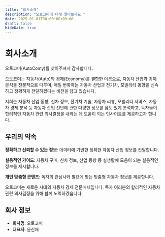 ```yaml
---
title: "회사소개"
description: "오토코미에 대해 알아보세요."
date: 2025-01-01T00:00:00+09:00
draft: false
hideDate: true
---
```


# 회사소개

오토코미(AutoComy)를 찾아주셔서 감사합니다.

오토코미는 자동차(Auto)와 경제(Economy)를 결합한 이름으로, 자동차 산업과 경제 분석을 전문적으로 다루며, 매일 변화하는 자동차 산업과 전기차, 모빌리티 동향을 신속하고 정확하게 전달하겠다는 비전을 담고 있습니다.

저희는 자동차 산업 동향, 신차 정보, 전기차 기술, 자동차 리뷰, 모빌리티 서비스, 자동차 경제 분석 등 자동차 산업 전반에 관한 다양한 정보를 심도 있게 분석하고, 독자들이 합리적인 자동차 관련 의사결정을 내리는 데 도움이 되는 인사이트를 제공하고자 합니다.

## 우리의 약속

**정확하고 신뢰할 수 있는 정보**: 데이터에 기반한 정확한 자동차 산업 정보를 전달합니다.

**실용적인 가이드**: 자동차 구매, 신차 정보, 산업 동향 등 실생활에 도움이 되는 실용적인 정보를 제시합니다.

**개인 맞춤형 콘텐츠**: 독자의 관심사와 필요에 맞는 맞춤형 자동차 정보를 제공합니다.

오토코미는 새로운 시대의 자동차 경제 전문매체입니다. 독자 여러분의 합리적인 자동차 관련 의사결정을 위해 함께 노력하겠습니다.

## 회사 정보

- **회사명**: 오토코미
- **대표자**: 윤신애
